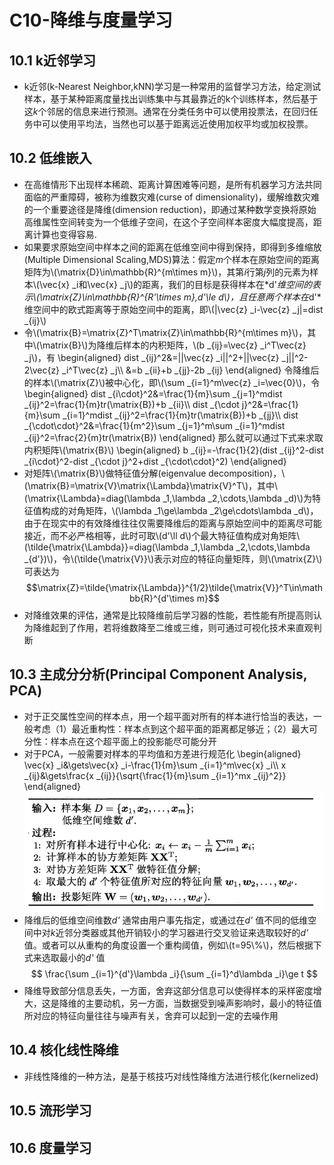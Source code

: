 <script type="text/javascript" src="http://cdn.mathjax.org/mathjax/latest/MathJax.js?config=default"></script>
# C10-降维与度量学习
## 10.1 k近邻学习
* k近邻(k-Nearest Neighbor,kNN)学习是一种常用的监督学习方法，给定测试样本，基于某种距离度量找出训练集中与其最靠近的k个训练样本，然后基于这*k*个邻居的信息来进行预测。通常在分类任务中可以使用投票法，在回归任务中可以使用平均法，当然也可以基于距离远近使用加权平均或加权投票。
## 10.2 低维嵌入
* 在高维情形下出现样本稀疏、距离计算困难等问题，是所有机器学习方法共同面临的严重障碍，被称为维数灾难(curse of dimensionality)，缓解维数灾难的一个重要途径是降维(dimension reduction)，即通过某种数学变换将原始高维属性空间转变为一个低维子空间，在这个子空间样本密度大幅度提高，距离计算也变得容易.
* 如果要求原始空间中样本之间的距离在低维空间中得到保持，即得到多维缩放(Multiple Dimensional Scaling,MDS)算法：假定*m*个样本在原始空间的距离矩阵为\\(\matrix{D}\in\mathbb{R}^{m\times m}\\)，其第*i*行第*j*列的元素为样本\\(\vec{x} _i和\vec{x} _j\\)的距离，我们的目标是获得样本在*d'*维空间的表示\\(\matrix{Z}\in\mathbb{R}^{R'\times m},d'\le d\\)，且任意两个样本在*d'*维空间中的欧式距离等于原始空间中的距离，即\\(|\vec{z} _i-\vec{z} _j|=dist _{ij}\\)
* 令\\(\matrix{B}=\matrix{Z}^T\matrix{Z}\in\mathbb{R}^{m\times m}\\)，其中\\(\matrix{B}\\)为降维后样本的内积矩阵，\\(b _{ij}=\vec{z} _i^T\vec{z} _j\\)，有
\begin{aligned}
dist _{ij}^2&=||\vec{z} _i||^2+||\vec{z} _j||^2-2\vec{z} _i^T\vec{z} _j\\\\
&=b _{ii}+b _{jj}-2b _{ij}
\end{aligned}
令降维后的样本\\(\matrix{Z}\\)被中心化，即\\(\sum _{i=1}^m\vec{z} _i=\vec{0}\\)，令
\begin{aligned}
dist _{i\cdot}^2&=\frac{1}{m}\sum _{j=1}^mdist _{ij}^2=\frac{1}{m}tr(\matrix{B})+b _{ii}\\\\
dist _{\cdot j}^2&=\frac{1}{m}\sum _{i=1}^mdist _{ij}^2=\frac{1}{m}tr(\matrix{B})+b _{jj}\\\\
dist _{\cdot\cdot}^2&=\frac{1}{m^2}\sum _{j=1}^m\sum _{i=1}^mdist _{ij}^2=\frac{2}{m}tr(\matrix{B})
\end{aligned}
那么就可以通过下式来求取内积矩阵\\(\matrix{B}\\)
\begin{aligned}
b _{ij}=-\frac{1}{2}(dist _{ij}^2-dist _{i\cdot}^2-dist _{\cdot j}^2+dist _{\cdot\cdot}^2)
\end{aligned}
* 对矩阵\\(\matrix{B}\\)做特征值分解(eigenvalue decomposition)，\\(\matrix{B}=\matrix{V}\matrix{\Lambda}\matrix{V}^T\\)，其中\\(\matrix{\Lambda}=diag(\lambda _1,\lambda _2,\cdots,\lambda _d)\\)为特征值构成的对角矩阵，\\(\lambda _1\ge\lambda _2\ge\cdots\lambda _d\\)，由于在现实中的有效降维往往仅需要降维后的距离与原始空间中的距离尽可能接近，而不必严格相等，此时可取\\(d'\ll d\\)个最大特征值构成对角矩阵\\(\tilde{\matrix{\Lambda}}=diag(\lambda _1,\lambda _2,\cdots,\lambda _{d'})\\)，令\\(\tilde{\matrix{V}}\\)表示对应的特征向量矩阵，则\\(\matrix{Z}\\)可表达为$$\matrix{Z}=\tilde{\matrix{\Lambda}}^{1/2}\tilde{\matrix{V}}^T\in\mathbb{R}^{d'\times m}$$
* 对降维效果的评估，通常是比较降维前后学习器的性能，若性能有所提高则认为降维起到了作用，若将维数降至二维或三维，则可通过可视化技术来直观判断
## 10.3 主成分分析(Principal Component Analysis, PCA)
* 对于正交属性空间的样本点，用一个超平面对所有的样本进行恰当的表达，一般考虑（1）最近重构性：样本点到这个超平面的距离都足够近；（2）最大可分性：样本点在这个超平面上的投影能尽可能分开
* 对于PCA，一般需要对样本的平均值和方差进行规范化
\begin{aligned}
\vec{x} _i&\gets\vec{x} _i-\frac{1}{m}\sum _{i=1}^m\vec{x} _i\\\\
x _{ij}&\gets\frac{x _{ij}}{\sqrt{\frac{1}{m}\sum _{i=1}^mx _{ij}^2}}
\end{aligned}
![](./picture/C10/PCA.png)
* 降维后的低维空间维数*d'* 通常由用户事先指定，或通过在*d'* 值不同的低维空间中对*k*近邻分类器或其他开销较小的学习器进行交叉验证来选取较好的*d'* 值。或者可以从重构的角度设置一个重构阈值，例如\\(t=95\\%\\)，然后根据下式来选取最小的*d'* 值
$$
\frac{\sum _{i=1}^{d'}\lambda _i}{\sum _{i=1}^d\lambda _i}\ge t
$$
* 降维导致部分信息丢失，一方面，舍弃这部分信息可以使得样本的采样密度增大，这是降维的主要动机，另一方面，当数据受到噪声影响时，最小的特征值所对应的特征向量往往与噪声有关，舍弃可以起到一定的去噪作用
## 10.4 核化线性降维
* 非线性降维的一种方法，是基于核技巧对线性降维方法进行核化(kernelized)
## 10.5 流形学习
## 10.6 度量学习